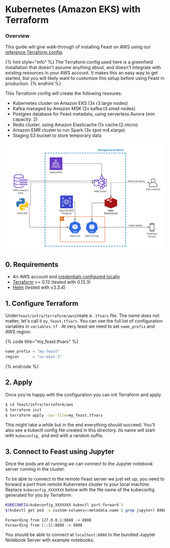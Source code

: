 # Kubernetes \(Amazon EKS\) with Terraform

### Overview

This guide will give walk-through of installing Feast on AWS using our [reference Terraform config](https://github.com/feast-dev/feast/tree/master/infra/terraform/aws).

{% hint style="info" %}
The Terraform config used here is a greenfield installation that doesn't assume anything about, and doesn't integrate with existing resources in your AWS account. It makes this an easy way to get started, but you will likely want to customize this setup before using Feast in production.
{% endhint %}

This Terraform config will create the following resoures:

* Kubernetes cluster on Amazon EKS \(3x r3.large nodes\)
* Kafka managed by Amazon MSK \(2x kafka.t3.small nodes\)
* Postgres database for Feast metadata, using serverless Aurora \(min capacity: 2\)
* Redis cluster, using Amazon Elasticache \(1x cache.t2.micro\)
* Amazon EMR cluster to run Spark \(3x spot m4.xlarge\)
* Staging S3 bucket to store temporary data

![](../../.gitbook/assets/feast-on-aws-3-.png)

## 0. Requirements

* An AWS account and [credentials configured locally](https://docs.aws.amazon.com/cli/latest/userguide/cli-chap-configure.html)
* [Terraform](https://www.terraform.io/) &gt;= 0.12 \(tested with 0.13.3\)
* [Helm](https://helm.sh/docs/intro/install/) \(tested with v3.3.4\)

## 1. Configure Terraform 

Under`feast/infra/terraform/aws`create a `.tfvars` file. The name does not matter, let's call it `my_feast.tfvars`. You can see the full list of configuration variables in `variables.tf` . At very least we need to set `name_prefix` and AWS region:

{% code title="my\_feast.tfvars" %}
```typescript
name_prefix = "my-feast"
region      = "us-east-1"
```
{% endcode %}

## 2. Apply

Once you're happy with the configuration you can init Terraform and apply

```bash
$ cd feast/infra/terraform/aws
$ terraform init
$ terraform apply -var-file=my_feast.tfvars
```

This might take a while but in the end everything should succeed. You'll also see a kubectl config file created in this directory. Its name will start with `kubeconfig_` and end with a random suffix.

## 3. Connect to Feast using Jupyter

Once the pods are all running we can connect to the Jupyter notebook server running in the cluster.

To be able to connect to the remote Feast server we just set up, you need to forward a port from remote Kubernetes cluster to your local machine. Replace `kubeconfig_XXXXXXX` below with the file name of the kubeconfig generated for you by Terraform.

```bash
KUBECONFIG=kubeconfig_XXXXXXX kubectl port-forward \
$(kubectl get pod -o custom-columns=:metadata.name | grep jupyter) 8888:8888
```

```text
Forwarding from 127.0.0.1:8888 -> 8888
Forwarding from [::1]:8888 -> 8888
```

You should be able to connect at `localhost:8888` to the bundled Jupyter Notebook Server with example notebooks.

